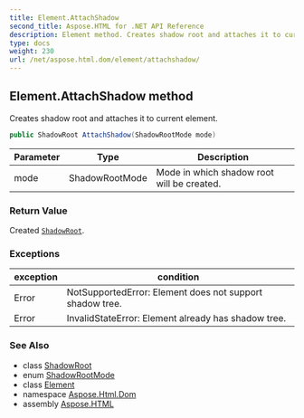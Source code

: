 ```yaml
---
title: Element.AttachShadow
second_title: Aspose.HTML for .NET API Reference
description: Element method. Creates shadow root and attaches it to current element
type: docs
weight: 230
url: /net/aspose.html.dom/element/attachshadow/
---
```

## Element.AttachShadow method

Creates shadow root and attaches it to current element.

```csharp
public ShadowRoot AttachShadow(ShadowRootMode mode)
```

| Parameter | Type | Description |
| --- | --- | --- |
| mode | ShadowRootMode | Mode in which shadow root will be created. |

### Return Value

Created [`ShadowRoot`](../../shadowroot/).

### Exceptions

| exception | condition |
| --- | --- |
| Error | NotSupportedError: Element does not support shadow tree. |
| Error | InvalidStateError: Element already has shadow tree. |

### See Also

* class [ShadowRoot](../../shadowroot/)
* enum [ShadowRootMode](../../shadowrootmode/)
* class [Element](../)
* namespace [Aspose.Html.Dom](../../../aspose.html.dom/)
* assembly [Aspose.HTML](../../../)
